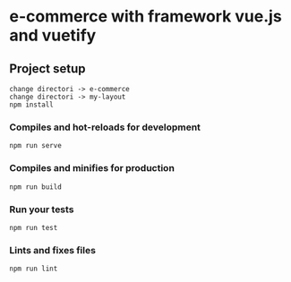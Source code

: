 # e-commerce with framework vue.js and vuetify

## Project setup
```
change directori -> e-commerce
change directori -> my-layout
npm install
```

### Compiles and hot-reloads for development
```
npm run serve
```

### Compiles and minifies for production
```
npm run build
```

### Run your tests
```
npm run test
```

### Lints and fixes files
```
npm run lint
```
